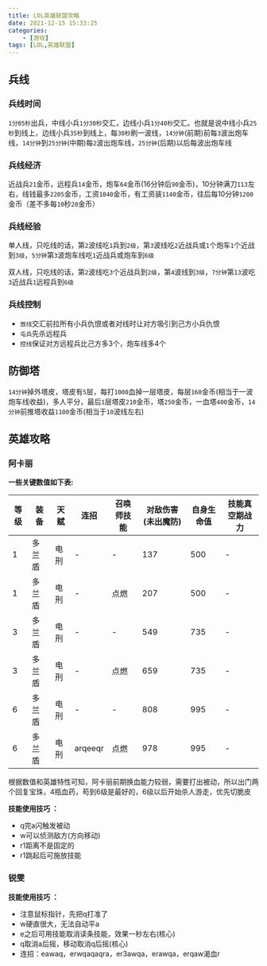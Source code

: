 ```yaml
---
title: LOL英雄联盟攻略
date: 2021-12-15 15:33:25
categories: 
    - [游戏]
tags: [LOL,英雄联盟]
---
```

## 兵线
### 兵线时间 
`1分05秒`出兵，中线小兵`1分30秒`交汇，边线小兵`1分40秒`交汇。也就是说中线小兵`25秒`到线上，边线小兵`35秒`到线上，每`30秒`刷一波线，`14分钟`(前期)前每`3`波出炮车线，`14分钟`到`25分钟`(中期)每`2`波出炮车线，`25分钟`(后期)以后每波出炮车线
### 兵线经济
近战兵`21`金币，远程兵`14`金币，炮车`64`金币(16分钟后`90`金币)，10分钟满刀`113`左右，线钱最多`2205`金币，工资`1040`金币，有工资装`1140`金币，往后每10分钟`1200`金币（差不多每`10`秒`20`金币）
### 兵线经验
单人线，只吃线的话，第`2`波线吃`1`兵到`2级`，第`3`波线吃`2`近战兵或`1`个炮车`1`个近战到`3级`，`5分钟`第`3`波炮车线吃`1`近战兵或炮车到`6级`

双人线，只吃线的话，第`2`波线吃`3`个近战兵到`2级`，第`4`波线到`3级`，`7分钟`第`13`波吃`3`近战兵`1`远程兵到`6级`

### 兵线控制
- `放线`交汇前拉所有小兵仇恨或者对线时让对方吸引到己方小兵仇恨
- `屯兵`先杀远程兵
- `控线`保证对方远程兵比己方多3个，炮车线多4个

## 防御塔
`14分钟`掉外塔皮，塔皮有`5`层，每打`1000`血掉一层塔皮，每层`160`金币(相当于一波炮车线收益)，多人平分，最后`1`层塔皮`210`金币，塔`250`金币，一血塔`400`金币，`14分钟`前推塔收益`1100`金币(相当于`10`波线左右)

## 英雄攻略

### 阿卡丽
__一些关键数值如下表:__

|  等级   | 装备  | 天赋 | 连招 | 召唤师技能 | 对敌伤害(未出魔防) |自身生命值 | 技能真空期战力
|  ----  | ----  |  ----  | ----  | ----  | ----  | ----  | ----  |
| 1  | 多兰盾 | 电刑 | - | - | 137 | 500 | -
| 1  | 多兰盾 | 电刑 | - | 点燃 | 207 | 500 | -
| 3 | 多兰盾 | 电刑 | - | - | 549 | 735 | -
| 3 | 多兰盾 | 电刑 | - | 点燃 | 659 | 735 | -
| 6 | 多兰盾 | 电刑 | - | - | 808 | 995 | -
| 6 | 多兰盾 | 电刑 | arqeeqr | 点燃 | 978 | 995 | -

根据数值和英雄特性可知，阿卡丽前期换血能力较弱，需要打出被动，所以出门两个回复宝珠，4瓶血药，苟到6级是最好的，6级以后开始杀人游走，优先切脆皮

__技能使用技巧 ：__
 - q完a闪触发被动
 - w可以侦测敌方(方向移动)
 - r1距离不是固定的
 - r1跳起后可施放技能

 ### 锐雯
 
 __技能使用技巧 ：__
 - 注意鼠标指针，先把q打准了
 - w硬直很大，无法自动平a
 - e之后可用技能取消读条技能，效果一秒左右(核心)
 - q取消a后摇，移动取消q后摇(核心)
 - 连招：eawaq，erwqaqaqra，er3awqa，erawqa，erqaw渴血r





